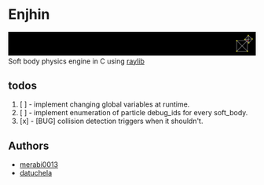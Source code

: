 # Enjhin
![banner of Enjhin](./banner.jpg)
Soft body physics engine in C using [raylib](https://github.com/raysan5/raylib)  

## todos
1. [ ] - implement changing global variables at runtime.
2. [ ] - implement enumeration of particle debug_ids for every soft_body.
3. [x] - [BUG] collision detection triggers when it shouldn't.

## Authors
- [merabi0013](https://github.com/merabi0013)
- [datuchela](https://github.com/datuchela)
